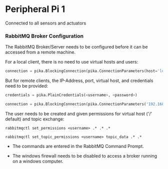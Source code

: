 # Peripheral Pi 1

Connected to all sensors and actuators 

### RabbitMQ Broker Configuration

The RabbitMQ Broker/Server needs to be configured before it can be accessed from a remote machine.

For a local client, there is no need to use virtual hosts and users:

``` python 
connection = pika.BlockingConnection(pika.ConnectionParameters(host='localhost')) 
```

But for remote clients, the IP-Address, port, virtual host, and credentials need to be provided:

``` python 
credentials = pika.PlainCredentials(<username>, <password>)

connection = pika.BlockingConnection(pika.ConnectionParameters('192.168.xxx.xxx', 5672, '/', credentials))
```

The user needs to be created and given permissions for virtual host ('/' default) and topic exchange:

`rabbitmqctl set_permissions <username> .* .* .*`

`rabbitmqctl set_topic_permissions <username> topic_data .* .*`

* The commands are entered in the RabbitMQ Command Prompt.

* The windows firewall needs to be disabled to access a broker running on a windows computer.
